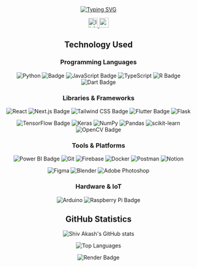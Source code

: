 <div align="center">

[![Typing SVG](https://readme-typing-svg.demolab.com?font=Fira+Code&size=25&duration=2000&pause=10000&color=FF0000&center=true&multiline=true&random=false&width=435&height=40&lines=Hey!+I'm+Shiv+Akash)](https://git.io/typing-svg)

<a href="https://www.linkedin.com/in/shiv-akash/" target="_blank">
    <img src="https://img.shields.io/static/v1?message=LinkedIn&logo=linkedin&label=&color=0077B5&logoColor=white&labelColor=&style=for-the-badge" height="25" alt="linkedin logo"  />
  </a>
  <a href="shivakash2003@gmail.com" target="_blank">
    <img src="https://img.shields.io/static/v1?message=Gmail&logo=gmail&label=&color=D14836&logoColor=white&labelColor=&style=for-the-badge" height="25" alt="gmail logo"  />
  </a>
<!--
<h2 align="center">About Me</h2>
--
<p align="center">I'm a final year student at VIT, Vellore, with a passion for data analytics, machine learning, and deep learning. I also enjoy creating interactive dashboards and working on front-end development. Always eager to learn and take on new challenges!</p>
-->

 
 <h2 align="center">Technology Used</h2>
 
 <h3>Programming Languages</h3>
 
![Python](https://img.shields.io/badge/python-3670A0?style=for-the-badge&logo=python&logoColor=ffdd54)
![Badge](https://img.shields.io/badge/embedded%20c-%2300599C.svg?style=for-the-badge&logo=c&logoColor=white)
![JavaScript Badge](https://img.shields.io/badge/JavaScript-F7DF1E.svg?style=for-the-badge&logo=JavaScript&logoColor=black)
![TypeScript](https://img.shields.io/badge/typescript-%23007ACC.svg?style=for-the-badge&logo=typescript&logoColor=white)
![R Badge](https://img.shields.io/badge/R-276DC3.svg?style=for-the-badge&logo=R&logoColor=white)
![Dart Badge](https://img.shields.io/badge/Dart-0175C2.svg?style=for-the-badge&logo=Dart&logoColor=white)

 <h3>Libraries & Frameworks</h3>
 
![React](https://img.shields.io/badge/react-%2320232a.svg?style=for-the-badge&logo=react&logoColor=%2361DAFB)
![Next.js Badge](https://img.shields.io/badge/Next.js-000000.svg?style=for-the-badge&logo=nextdotjs&logoColor=white)
![Tailwind CSS Badge](https://img.shields.io/badge/Tailwind-%230e1833.svg?style=for-the-badge&logo=tailwindcss&logoColor=white)
![Flutter Badge](https://img.shields.io/badge/Flutter-02569B.svg?style=for-the-badge&logo=Flutter&logoColor=white)
![Flask](https://img.shields.io/badge/flask-%23000.svg?style=for-the-badge&logo=flask&logoColor=white)

![TensorFlow Badge](https://img.shields.io/badge/TensorFlow-FF6F00.svg?style=for-the-badge&logo=TensorFlow&logoColor=white)
![Keras](https://img.shields.io/badge/Keras-%23D00000.svg?style=for-the-badge&logo=Keras&logoColor=white)
![NumPy](https://img.shields.io/badge/numpy-%23013243.svg?style=for-the-badge&logo=numpy&logoColor=white)
![Pandas](https://img.shields.io/badge/pandas-%23150458.svg?style=for-the-badge&logo=pandas&logoColor=white)
![scikit-learn](https://img.shields.io/badge/scikit--learn-%23F7931E.svg?style=for-the-badge&logo=scikit-learn&logoColor=white)
![OpenCV Badge](https://img.shields.io/badge/OpenCV-5C3EE8.svg?style=for-the-badge&logo=OpenCV&logoColor=white)

<h3>Tools & Platforms</h3>

![Power BI Badge](https://img.shields.io/badge/Power%20BI-F2C811.svg?style=for-the-badge&logo=Power-BI&logoColor=black)
![Git](https://img.shields.io/badge/git-%23F05033.svg?style=for-the-badge&logo=git&logoColor=white)
![Firebase](https://img.shields.io/badge/firebase-%23039BE5.svg?style=for-the-badge&logo=firebase)
![Docker](https://img.shields.io/badge/Docker-2496ED.svg?style=for-the-badge&logo=docker&logoColor=white)
![Postman](https://img.shields.io/badge/Postman-FF6C37?style=for-the-badge&logo=postman&logoColor=white)
![Notion](https://img.shields.io/badge/Notion-%23000000.svg?style=for-the-badge&logo=notion&logoColor=white)

![Figma](https://img.shields.io/badge/figma-%23F24E1E.svg?style=for-the-badge&logo=figma&logoColor=white)
![Blender](https://img.shields.io/badge/blender-%23F5792A.svg?style=for-the-badge&logo=blender&logoColor=white) 
![Adobe Photoshop](https://img.shields.io/badge/adobe%20photoshop-%2331A8FF.svg?style=for-the-badge&logo=adobe%20photoshop&logoColor=white)

<h3>Hardware & IoT</h3>

![Arduino](https://img.shields.io/badge/-Arduino-00979D?style=for-the-badge&logo=Arduino&logoColor=white)
![Raspberry Pi Badge](https://img.shields.io/badge/Raspberry%20Pi-A22846.svg?style=for-the-badge&logo=Raspberry-Pi&logoColor=white)

 <h2 align="center">GitHub Statistics</h2>

![Shiv Akash's GitHub stats](https://github-readme-stats.vercel.app/api?username=chu1503&show_icons=true&bg_color=000000&icon_color=FF0000&title_color=FF0000&text_color=d8dbdd)

![Top Languages](https://github-readme-stats.vercel.app/api/top-langs?username=Chu1503&show_icons=true&locale=en&layout=compact&bg_color=000000&title_color=FF0000&text_color=d8dbdd)

![Render Badge](https://capsule-render.vercel.app/api?type=waving&color=FF0000&height=150&section=footer)

</div>
